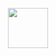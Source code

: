 <p align="center"><img src="https://cdn.devdojo.com/assets/img/tails.svg" height="80" width="auto"></p>